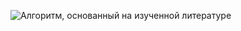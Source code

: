 ![Алгоритм, основанный на изученной литературе](https://raw.githubusercontent.com/yourusername/repo/main/karate/Alg.png)
